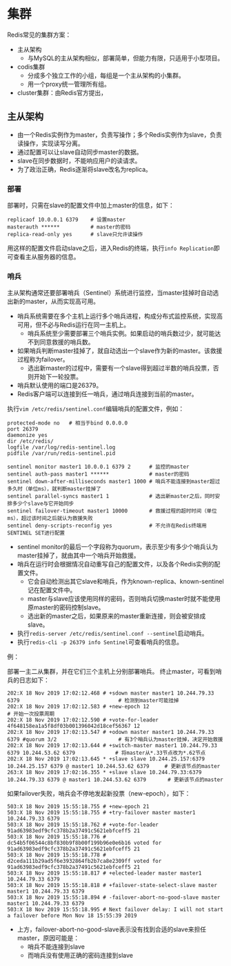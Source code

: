 # 集群

Redis常见的集群方案：
- 主从架构
  - 与MySQL的主从架构相似，部署简单，但能力有限，只适用于小型项目。
- codis集群
  - 分成多个独立工作的小组，每组是一个主从架构的小集群。
  - 用一个proxy统一管理所有组。
- cluster集群：由Redis官方提出，

## 主从架构

- 由一个Redis实例作为master，负责写操作；多个Redis实例作为slave，负责读操作，实现读写分离。
- 通过配置可以让slave自动同步master的数据。
- slave在同步数据时，不能响应用户的读请求。
- 为了政治正确，Redis逐渐将slave改名为replica。

### 部署

部署时，只需在slave的配置文件中加上master的信息，如下：

    replicaof 10.0.0.1 6379    # 设置master
    masterauth ******          # master的密码
    replica-read-only yes      # slave只允许读操作

用这样的配置文件启动slave之后，进入Redis的终端，执行`info Replication`即可查看主从服务器的信息。

### 哨兵

主从架构通常还要部署哨兵（Sentinel）系统进行监控，当master挂掉时自动选出新的master，从而实现高可用。
- 哨兵系统需要在多个主机上运行多个哨兵进程，构成分布式监控系统，实现高可用，但不必与Redis运行在同一主机上。
  - 哨兵系统至少需要部署三个哨兵实例。如果启动的哨兵数过少，就可能达不到同意救援的哨兵数。
- 如果哨兵判断master挂掉了，就自动选出一个slave作为新的master。该救援过程称为failover。
  - 选出新master的过程中，需要有一个slave得到超过半数的哨兵投票，否则开始下一轮投票。
- 哨兵默认使用的端口是26379。
- Redis客户端可以连接到任一哨兵，通过哨兵连接到当前的master。

执行`vim /etc/redis/sentinel.conf`编辑哨兵的配置文件，例如：

    protected-mode no   # 相当于bind 0.0.0.0
    port 26379
    daemonize yes
    dir /etc/redis/
    logfile /var/log/redis-sentinel.log
    pidfile /var/run/redis-sentinel.pid

    sentinel monitor master1 10.0.0.1 6379 2      # 监控的master
    sentinel auth-pass master1 ******             # master的密码
    sentinel down-after-milliseconds master1 1000 # 哨兵不能连接到master超过多久时（单位ms），就判断master挂掉了
    sentinel parallel-syncs master1 1             # 选出新master之后，同时安排多少个slave与它开始同步
    sentinel failover-timeout master1 10000       # 救援过程的超时时间（单位ms），超过该时间之后就认为救援失败
    sentinel deny-scripts-reconfig yes            # 不允许在Redis终端用SENTINEL SET进行配置

- sentinel monitor的最后一个字段称为quorum，表示至少有多少个哨兵认为master挂掉了，就由其中一个哨兵开始救援。
- 哨兵在运行时会根据情况自动重写自己的配置文件，以及各个Redis实例的配置文件。
  - 它会自动检测出其它slave和哨兵，作为known-replica、known-sentinel记在配置文件中。
  - master与slave应该使用同样的密码，否则哨兵切换master时就不能使用原master的密码控制slave。
  - 选出新的master之后，如果原来的master重新连接，则会被安排成slave。
- 执行`redis-server /etc/redis/sentinel.conf --sentinel`启动哨兵。
- 执行`redis-cli -p 26379 info Sentinel`可查看哨兵的信息。

例：

部署一主二从集群，并在它们三个主机上分别部署哨兵。
终止master，可看到哨兵的日志如下：

    202:X 18 Nov 2019 17:02:12.468 # +sdown master master1 10.244.79.33 6379                                # 检测到master可能挂掉
    202:X 18 Nov 2019 17:02:12.583 # +new-epoch 12                                                          # 开始一次投票周期
    202:X 18 Nov 2019 17:02:12.590 # +vote-for-leader 4f648158ea1a5f8df03b001396042d18cef56367 12
    202:X 18 Nov 2019 17:02:13.547 # +odown master master1 10.244.79.33 6379 #quorum 3/2                    # 有3个哨兵认为master挂掉，决定开始救援
    202:X 18 Nov 2019 17:02:13.644 # +switch-master master1 10.244.79.33 6379 10.244.53.62 6379             # 将master从*.33节点改为*.62节点
    202:X 18 Nov 2019 17:02:13.645 * +slave slave 10.244.25.157:6379 10.244.25.157 6379 @ master1 10.244.53.62 6379     # 更新该节点的master
    263:X 18 Nov 2019 17:02:16.355 * +slave slave 10.244.79.33:6379 10.244.79.33 6379 @ master1 10.244.53.62 6379       # 更新该节点的master

如果failover失败，哨兵会不停地发起新投票（new-epoch），如下：

    503:X 18 Nov 2019 15:55:18.755 # +new-epoch 21
    503:X 18 Nov 2019 15:55:18.755 # +try-failover master master1 10.244.79.33 6379
    503:X 18 Nov 2019 15:55:18.762 # +vote-for-leader 91ad63983edf9cfc378b2a37491c5621ebfceff5 21
    503:X 18 Nov 2019 15:55:18.776 # dc54b5f06544c8bf830b9f8b00f199b96e0e6b16 voted for 91ad63983edf9cfc378b2a37491c5621ebfceff5 21
    503:X 18 Nov 2019 15:55:18.778 # d2ceda111b29ad5f6e3932864fb2b7ca8e2309ff voted for 91ad63983edf9cfc378b2a37491c5621ebfceff5 21
    503:X 18 Nov 2019 15:55:18.817 # +elected-leader master master1 10.244.79.33 6379
    503:X 18 Nov 2019 15:55:18.818 # +failover-state-select-slave master master1 10.244.79.33 6379
    503:X 18 Nov 2019 15:55:18.894 # -failover-abort-no-good-slave master master1 10.244.79.33 6379
    503:X 18 Nov 2019 15:55:18.995 # Next failover delay: I will not start a failover before Mon Nov 18 15:55:39 2019

- 上方，failover-abort-no-good-slave表示没有找到合适的slave来担任master，原因可能是：
  - 哨兵不能连接到slave
  - 而哨兵没有使用正确的密码连接到slave
